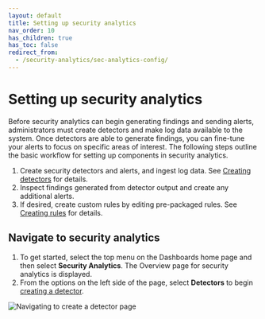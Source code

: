 ```yaml
---
layout: default
title: Setting up security analytics
nav_order: 10
has_children: true
has_toc: false
redirect_from:
  - /security-analytics/sec-analytics-config/
---
```


# Setting up security analytics

Before security analytics can begin generating findings and sending alerts, administrators must create detectors and make log data available to the system. Once detectors are able to generate findings, you can fine-tune your alerts to focus on specific areas of interest. The following steps outline the basic workflow for setting up components in security analytics.

1. Create security detectors and alerts, and ingest log data. See [Creating detectors](#detectors-config) for details.
1. Inspect findings generated from detector output and create any additional alerts.
1. If desired, create custom rules by editing pre-packaged rules. See [Creating rules](#rules-config) for details.

## Navigate to security analytics

1. To get started, select the top menu on the Dashboards home page and then select **Security Analytics**. The Overview page for security analytics is displayed.
1. From the options on the left side of the page, select **Detectors** to begin [creating a detector](#detectors-config).

<img src="{{site.url}}{{site.baseurl}}/images/Security/secanalytics-det-nav.png" alt="Navigating to create a detector page">
